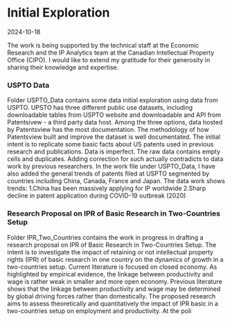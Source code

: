 # Initial Exploration
2024-10-18

The work is being supported by the technical staff at the Economic Research and the IP Analytics team at the Canadian Intellectual Property Office (CIPO). I would like to extend my gratitude for their generosity in sharing their knowledge and expertise.

### USPTO Data 
Folder USPTO_Data contains some data initial exploration using data from USPTO. UPSTO has three different public use datasets, including downloadable tables from USPTO website and downloadable and API from Patentsivew - a third party data host. Among the three options, data hosted by Patentsview has the most documentation. The methodology of how Patentsview built and improve the dataset is well documentated. The initial intent is to replicate some basic facts about US patents used in previous research and publications. Data is imperfect. The raw data contains empty cells and duplicates. Adding correction for such actually contradicts to data work by previous researchers. In the work file under USPTO_Data, I have also added the general trends of patents filed at USPTO segmented by countries including China, Canada, France and Japan. The data work shows trends:
1.China has been massively applying for IP worldwide
2.Sharp decline in patent application during COVID-19 outbreak (2020)

### Research Proposal on IPR of Basic Research in Two-Countries Setup
Folder IPR_Two_Countries contains the work in progress in drafting a research proposal on IPR of Basic Research in Two-Countries Setup. The intent is to investigate the impact of retaining or not intellectual property rights (IPR) of basic research in one country on the dynamics of growth in a two-countries setup. Current literature is focused on closed economy. As highlighted by empirical evidence, the linkage between productivity and wage is rather weak in smaller and more open economy. Previous literature shows that the linkage between productivity and wage may be determined by global driving forces rather than domestically. The proposed research aims to assess theoretically and quantitatively the impact of IPR basic in a two-countries setup on employment and productivity. At the poli
